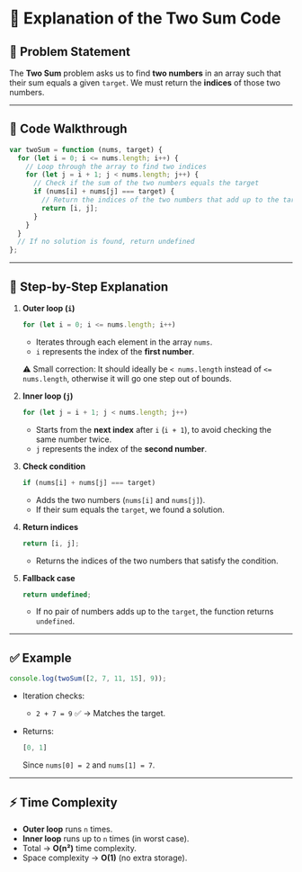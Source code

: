 # 📝 Explanation of the Two Sum Code

## 📌 Problem Statement

The **Two Sum** problem asks us to find **two numbers** in an array such that their sum equals a given `target`.
We must return the **indices** of those two numbers.

---

## 📜 Code Walkthrough

```javascript
var twoSum = function (nums, target) {
  for (let i = 0; i <= nums.length; i++) {
    // Loop through the array to find two indices
    for (let j = i + 1; j < nums.length; j++) {
      // Check if the sum of the two numbers equals the target
      if (nums[i] + nums[j] === target) {
        // Return the indices of the two numbers that add up to the target
        return [i, j];
      }
    }
  }
  // If no solution is found, return undefined
};
```

---

## 🔎 Step-by-Step Explanation

1. **Outer loop (`i`)**

   ```js
   for (let i = 0; i <= nums.length; i++)
   ```

   * Iterates through each element in the array `nums`.
   * `i` represents the index of the **first number**.

   ⚠️ Small correction: It should ideally be `< nums.length` instead of `<= nums.length`, otherwise it will go one step out of bounds.

2. **Inner loop (`j`)**

   ```js
   for (let j = i + 1; j < nums.length; j++)
   ```

   * Starts from the **next index** after `i` (`i + 1`), to avoid checking the same number twice.
   * `j` represents the index of the **second number**.

3. **Check condition**

   ```js
   if (nums[i] + nums[j] === target)
   ```

   * Adds the two numbers (`nums[i]` and `nums[j]`).
   * If their sum equals the `target`, we found a solution.

4. **Return indices**

   ```js
   return [i, j];
   ```

   * Returns the indices of the two numbers that satisfy the condition.

5. **Fallback case**

   ```js
   return undefined;
   ```

   * If no pair of numbers adds up to the `target`, the function returns `undefined`.

---

## ✅ Example

```js
console.log(twoSum([2, 7, 11, 15], 9)); 
```

* Iteration checks:

  * `2 + 7 = 9` ✅ → Matches the target.
* Returns:

  ```js
  [0, 1]
  ```

  Since `nums[0] = 2` and `nums[1] = 7`.

---

## ⚡️ Time Complexity

* **Outer loop** runs `n` times.
* **Inner loop** runs up to `n` times (in worst case).
* Total → **O(n²)** time complexity.
* Space complexity → **O(1)** (no extra storage).

